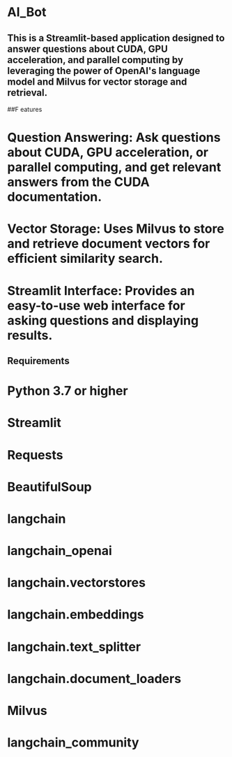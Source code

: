 # AI_Bot

## This is a Streamlit-based application designed to answer questions about CUDA, GPU acceleration, and parallel computing by leveraging the power of OpenAI's language model and Milvus for vector storage and retrieval.

##F eatures

# Question Answering: Ask questions about CUDA, GPU acceleration, or parallel computing, and get relevant answers from the CUDA documentation.
# Vector Storage: Uses Milvus to store and retrieve document vectors for efficient similarity search.
# Streamlit Interface: Provides an easy-to-use web interface for asking questions and displaying results.

## Requirements

# Python 3.7 or higher
# Streamlit
# Requests
# BeautifulSoup
# langchain
# langchain_openai
# langchain.vectorstores
# langchain.embeddings
# langchain.text_splitter
# langchain.document_loaders
# Milvus
# langchain_community
